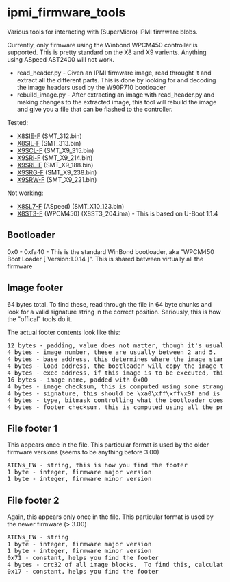 ipmi_firmware_tools
===================

Various tools for interacting with (SuperMicro) IPMI firmware blobs.

Currently, only firmware using the Winbond WPCM450 controller is supported.  This is pretty standard on the X8 and X9 varients.   Anything using ASpeed AST2400 will not work.

* read_header.py - Given an IPMI firmware image, read throught it and extract all the different parts.  This is done by looking for and decoding the image headers used by the W90P710 bootloader 
* rebuild_image.py - After extracting an image with read_header.py and making changes to the extracted image, this tool will rebuild the image and give you a file that can be flashed to the controller.


Tested:
* <a href="http://www.supermicro.com/products/motherboard/Xeon3000/3400/X8SIE.cfm?IPMI=Y&TYP=LN2">X8SIE-F</a> (SMT_312.bin)
* <a href="http://www.supermicro.com/xeon_3400/Motherboard/X8SIL.cfm?IPMI=Y">X8SIL-F</a> (SMT_313.bin)
* <a href="http://www.supermicro.com/products/motherboard/xeon/c202_c204/x9scl-f.cfm">X9SCL-F</a> (SMT_X9_315.bin)
* <a href="http://www.supermicro.com/products/motherboard/Xeon/C600/X9SRi-F.cfm">X9SRi-F</a> (SMT_X9_214.bin)
* <a href="http://www.supermicro.com/products/motherboard/Xeon/C600/X9SRL-F.cfm">X9SRL-F</a> (SMT_X9_188.bin)
* <a href="http://www.supermicro.com/products/motherboard/Xeon/C600/X9SRG-F.cfm">X9SRG-F</a> (SMT_X9_238.bin)
* <a href="http://www.supermicro.com/products/motherboard/Xeon/C600/X9SRW-F.cfm">X9SRW-F</a> (SMT_X9_221.bin)

Not working:
* <a href="http://www.supermicro.com/products/motherboard/Xeon/C220/X10SL7-F.cfm">X8SL7-F</a> (ASpeed) (SMT_X10_123.bin)
* <a href="http://www.supermicro.com/products/motherboard/Xeon3000/X58/X8ST3-F.cfm">X8ST3-F</a> (WPCM450) (X8ST3_204.ima) - This is based on U-Boot 1.1.4

Bootloader
----------

0x0 - 0xfa40 - This is the standard WinBond bootloader, aka "WPCM450 Boot Loader [ Version:1.0.14 ]".  This is shared between virtually all the firmware


Image footer
------------
64 bytes total.  To find these, read through the file in 64 byte chunks and look for a valid signature string in the correct position.  Seriously, this is how the "offical" tools do it.

The actual footer contents look like this:

<pre>
12 bytes - padding, value does not matter, though it's usually 0xFF
4 bytes - image number, these are usually between 2 and 5.  Image number 0 is reserved for special things, and is never present
4 bytes - base address, this determines where the image starts in the file.  I've noticed these are too big by 0x40000000, though I'm not sure why
4 bytes - load address, the bootloader will copy the image to memory starting at this location
4 bytes - exec address, if this image is to be executed, this is where execution will begin
16 bytes - image name, padded with 0x00
4 bytes - image checksum, this is computed using some strange method.  See FirmwareImage.computeChecksum
4 bytes - signature, this should be \xa0\xff\xff\x9f and is how you recongize an image
4 bytes - type, bitmask controlling what the bootloader does with this image.  See FirmwareImage.IMAGE_*
4 bytes - footer checksum, this is computed using all the preceeding fields (excluding the padding).  Same method as the image checksum
</pre>

File footer 1
-------------
This appears once in the file.  This particular format is used by the older firmware versions (seems to be anything before 3.00)

<pre>
ATENs_FW - string, this is how you find the footer
1 byte - integer, firmware major version
1 byte - integer, firmware minor version
</pre>

File footer 2
-------------
Again, this appears only once in the file.  This particular format is used by the newer firmware (> 3.00)

<pre>
ATENs_FW - string
1 byte - integer, firmware major version
1 byte - integer, firmware minor version
0x71 - constant, helps you find the footer
4 bytes - crc32 of all image blocks.  To find this, calculate the crc32 of each image data block.  Concatenate the raw values of all of them (in order by image number), and take the crc32 of that
0x17 - constant, helps you find the footer
</pre>
